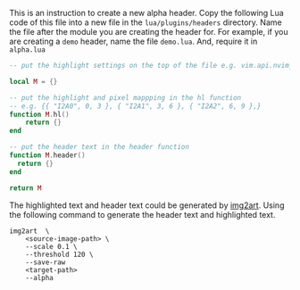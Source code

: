 
This is an instruction to create a new alpha header. Copy the following Lua code of this file into a new file in the 
`lua/plugins/headers` directory. Name the file after the module you are creating the header for. For example, 
if you are creating a `demo` header, name the file `demo.lua`. And, require it in `alpha.lua`

```lua
-- put the highlight settings on the top of the file e.g. vim.api.nvim_set_hl(0, "I2A0", { fg = "#a096aa" })

local M = {}

-- put the highlight and pixel mappping in the hl function
-- e.g. {{ "I2A0", 0, 3 }, { "I2A1", 3, 6 }, { "I2A2", 6, 9 },}
function M.hl()
    return {}
end

-- put the header text in the header function
function M.header()
  return {}
end

return M
```

The highlighted text and header text could be generated by [img2art](https://github.com/Asthestarsfalll/img2art). 
Using the following command to generate the header text and highlighted text. 

```shell
img2art  \
    <source-image-path> \
    --scale 0.1 \
    --threshold 120 \
    --save-raw 
    <target-path> 
    --alpha
```
